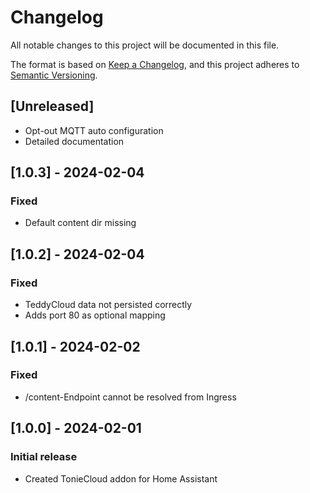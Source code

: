 # Changelog

All notable changes to this project will be documented in this file.

The format is based on [Keep a Changelog](https://keepachangelog.com/en/1.0.0/),
and this project adheres to [Semantic Versioning](https://semver.org/spec/v2.0.0.html).

## [Unreleased]
- Opt-out MQTT auto configuration
- Detailed documentation

## [1.0.3] - 2024-02-04
### Fixed
- Default content dir missing

## [1.0.2] - 2024-02-04
### Fixed
- TeddyCloud data not persisted correctly 
- Adds port 80 as optional mapping  

## [1.0.1] - 2024-02-02
### Fixed
-  /content-Endpoint cannot be resolved from Ingress

## [1.0.0] - 2024-02-01

### Initial release
- Created TonieCloud addon for Home Assistant 